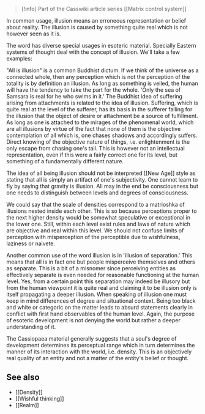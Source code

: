 
> [!info] Part of the Casswiki article series [[Matrix control system]]

In common usage, illusion means an erroneous representation or belief about reality. The illusion is caused by something quite real which is not however seen as it is.

The word has diverse special usages in esoteric material. Specially Eastern systems of thought deal with the concept of illusion. We'll take a few examples:

"All is illusion" is a common Buddhist dictum. If we think of the universe as a connected whole, then any perception which is not the perception of the totality is by definition an illusion. As long as something is veiled, the human will have the tendency to take the part for the whole. 'Only the sea of Samsara is real for he who swims in it.' The Buddhist idea of suffering arising from attachments is related to the idea of illusion. Suffering, which is quite real at the level of the sufferer, has its basis in the sufferer falling for the illusion that the object of desire or attachment be a source of fulfillment. As long as one is attached to the mirages of the phenomenal world, which are all illusions by virtue of the fact that none of them is the objective contemplation of all which is, one chases shadows and accordingly suffers. Direct knowing of the objective nature of things, i.e. enlightenment is the only escape from chasing one's tail. This is however not an intellectual representation, even if this were a fairly correct one for its level, but something of a fundamentally different nature.

The idea of all being illusion should not be interpreted [[New Age]] style as stating that all is simply an artifact of one's subjectivity. One cannot learn to fly by saying that gravity is illusion. All may in the end be consciousness but one needs to distinguish between levels and degrees of consciousness.

We could say that the scale of densities correspond to a matrioshka of illusions nested inside each other. This is so because perceptions proper to the next higher density would be somewhat speculative or exceptional in the lower one. Still, within each level exist rules and laws of nature which are objective and real within this level. We should not confuse limits of perception with misperception of the perceptible due to wishfulness, laziness or naivete.

Another common use of the word illusion is in 'illusion of separation.' This means that all is in fact one but people misperceive themselves and others as separate. This is a bit of a misnomer since perceiving entities as effectively separate is even needed for reasonable functioning at the human level. Yes, from a certain point this separation may indeed be illusory but from the human viewpoint it is quite real and claiming it to be illusion only is itself propagating a deeper illusion. When speaking of illusion one must keep in mind differences of degree and situational context. Being too black and white or categoric on the matter leads to absurd statements clearly in conflict with first hand observables of the human level. Again, the purpose of esoteric development is not denying the world but rather a deeper understanding of it.

The Cassiopaea material generally suggests that a soul's degree of development determines its perceptual range which in turn determines the manner of its interaction with the world, i.e. density. This is an objectively real quality of an entity and not a matter of the entity's belief or thought.

See also
--------

*   [[Density]]
*   [[Wishful thinking]]
*   [[Realm]]